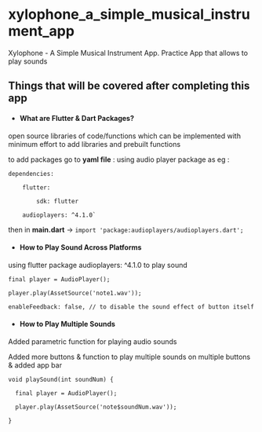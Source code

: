 # xylophone_a_simple_musical_instrument_app

Xylophone - A Simple Musical Instrument App.
  Practice App that allows to play sounds

## Things that will be covered after completing this app

* #### **What are Flutter & Dart Packages?**

open source libraries of code/functions which can be implemented with minimum effort to add libraries and prebuilt functions

to add packages go to **yaml file** : using audio player package as eg : 

    dependencies:

        flutter: 

            sdk: flutter

        audioplayers: ^4.1.0`

then in **main.dart** -> `import 'package:audioplayers/audioplayers.dart';`


* #### **How to Play Sound Across Platforms**

using flutter package audioplayers: ^4.1.0 to play sound

    final player = AudioPlayer(); 

    player.play(AssetSource('note1.wav'));

    enableFeedback: false, // to disable the sound effect of button itself


* #### **How to Play Multiple Sounds** 

Added parametric function for playing audio sounds

Added more buttons & function to play multiple sounds on multiple buttons & added app bar

    void playSound(int soundNum) {

      final player = AudioPlayer();

      player.play(AssetSource('note$soundNum.wav'));

    }


